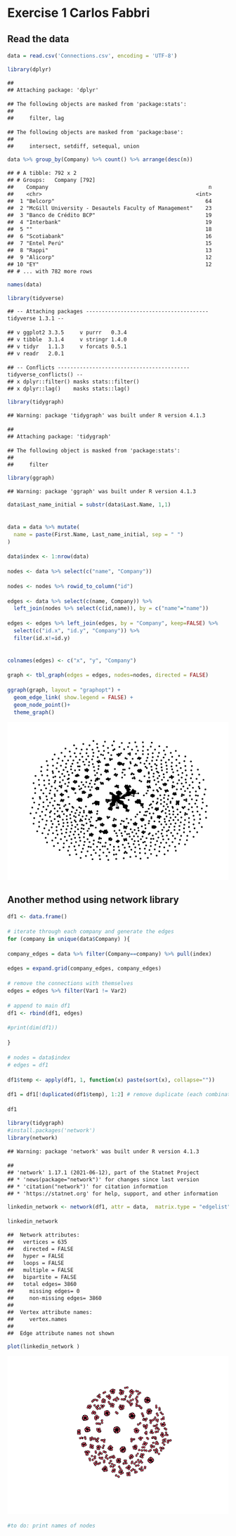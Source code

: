 Exercise 1 Carlos Fabbri
================

## Read the data

``` r
data = read.csv('Connections.csv', encoding = 'UTF-8')
```

``` r
library(dplyr)
```

    ## 
    ## Attaching package: 'dplyr'

    ## The following objects are masked from 'package:stats':
    ## 
    ##     filter, lag

    ## The following objects are masked from 'package:base':
    ## 
    ##     intersect, setdiff, setequal, union

``` r
data %>% group_by(Company) %>% count() %>% arrange(desc(n))
```

    ## # A tibble: 792 x 2
    ## # Groups:   Company [792]
    ##    Company                                                   n
    ##    <chr>                                                 <int>
    ##  1 "Belcorp"                                                64
    ##  2 "McGill University - Desautels Faculty of Management"    23
    ##  3 "Banco de Crédito BCP"                                   19
    ##  4 "Interbank"                                              19
    ##  5 ""                                                       18
    ##  6 "Scotiabank"                                             16
    ##  7 "Entel Perú"                                             15
    ##  8 "Rappi"                                                  13
    ##  9 "Alicorp"                                                12
    ## 10 "EY"                                                     12
    ## # ... with 782 more rows

``` r
names(data)
```

``` r
library(tidyverse)
```

    ## -- Attaching packages --------------------------------------- tidyverse 1.3.1 --

    ## v ggplot2 3.3.5     v purrr   0.3.4
    ## v tibble  3.1.4     v stringr 1.4.0
    ## v tidyr   1.1.3     v forcats 0.5.1
    ## v readr   2.0.1

    ## -- Conflicts ------------------------------------------ tidyverse_conflicts() --
    ## x dplyr::filter() masks stats::filter()
    ## x dplyr::lag()    masks stats::lag()

``` r
library(tidygraph)
```

    ## Warning: package 'tidygraph' was built under R version 4.1.3

    ## 
    ## Attaching package: 'tidygraph'

    ## The following object is masked from 'package:stats':
    ## 
    ##     filter

``` r
library(ggraph)
```

    ## Warning: package 'ggraph' was built under R version 4.1.3

``` r
data$Last_name_initial = substr(data$Last.Name, 1,1)


data = data %>% mutate(
  name = paste(First.Name, Last_name_initial, sep = " ")
)

data$index <- 1:nrow(data)

nodes <- data %>% select(c("name", "Company"))

nodes <- nodes %>% rowid_to_column("id")

edges <- data %>% select(c(name, Company)) %>% 
  left_join(nodes %>% select(c(id,name)), by = c("name"="name"))

edges <- edges %>% left_join(edges, by = "Company", keep=FALSE) %>% 
  select(c("id.x", "id.y", "Company")) %>% 
  filter(id.x!=id.y)


colnames(edges) <- c("x", "y", "Company")

graph <- tbl_graph(edges = edges, nodes=nodes, directed = FALSE)

ggraph(graph, layout = "graphopt") + 
  geom_edge_link( show.legend = FALSE) + 
  geom_node_point()+
  theme_graph()
```

![](Exercise1_files/figure-gfm/unnamed-chunk-4-1.png)<!-- -->

## Another method using network library

``` r
df1 <- data.frame()

# iterate through each company and generate the edges 
for (company in unique(data$Company) ){
  
company_edges = data %>% filter(Company==company) %>% pull(index)

edges = expand.grid(company_edges, company_edges)

# remove the connections with themselves
edges = edges %>% filter(Var1 != Var2)

# append to main df1
df1 <- rbind(df1, edges)

#print(dim(df1))
  
}

# nodes = data$index
# edges = df1

df1$temp <- apply(df1, 1, function(x) paste(sort(x), collapse=""))

df1 = df1[!duplicated(df1$temp), 1:2] # remove duplicate (each combination appears once)

df1
```

``` r
library(tidygraph)
#install.packages('network')
library(network)
```

    ## Warning: package 'network' was built under R version 4.1.3

    ## 
    ## 'network' 1.17.1 (2021-06-12), part of the Statnet Project
    ## * 'news(package="network")' for changes since last version
    ## * 'citation("network")' for citation information
    ## * 'https://statnet.org' for help, support, and other information

``` r
linkedin_network <- network(df1, attr = data,  matrix.type = "edgelist",directed=FALSE)

linkedin_network
```

    ##  Network attributes:
    ##   vertices = 635 
    ##   directed = FALSE 
    ##   hyper = FALSE 
    ##   loops = FALSE 
    ##   multiple = FALSE 
    ##   bipartite = FALSE 
    ##   total edges= 3860 
    ##     missing edges= 0 
    ##     non-missing edges= 3860 
    ## 
    ##  Vertex attribute names: 
    ##     vertex.names 
    ## 
    ##  Edge attribute names not shown

``` r
plot(linkedin_network )
```

![](Exercise1_files/figure-gfm/unnamed-chunk-6-1.png)<!-- -->

``` r
#to do: print names of nodes
```
